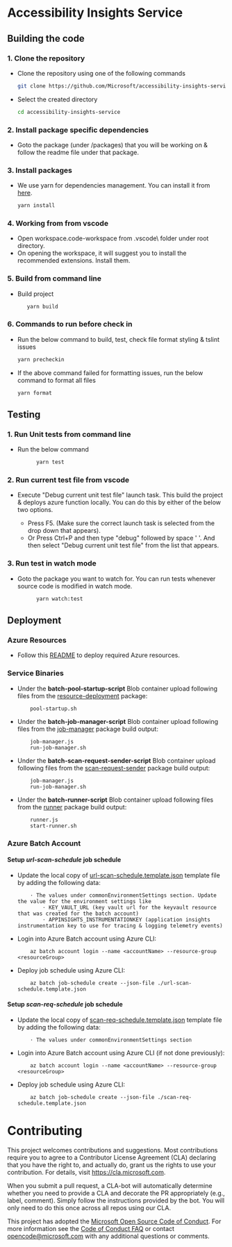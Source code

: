 # Accessibility Insights Service

## Building the code

### 1. Clone the repository

-   Clone the repository using one of the following commands
    ```bash
    git clone https://github.com/Microsoft/accessibility-insights-service.git
    ```
-   Select the created directory
    ```bash
    cd accessibility-insights-service
    ```

### 2. Install package specific dependencies

-   Goto the package (under /packages) that you will be working on & follow the readme file under that package.

### 3. Install packages

-   We use yarn for dependencies management. You can install it from [here](https://yarnpkg.com/en/docs/install).
    ```bash
    yarn install
    ```

### 4. Working from from vscode

-   Open workspace.code-workspace from .vscode\ folder under root directory.
-   On opening the workspace, it will suggest you to install the recommended extensions. Install them.

### 5. Build from command line

-   Build project

    ```bash
       yarn build
    ```

### 6. Commands to run before check in

-   Run the below command to build, test, check file format styling & tslint issues
    ```bash
    yarn precheckin
    ```
-   If the above command failed for formatting issues, run the below command to format all files
    ```bash
    yarn format
    ```

## Testing

### 1. Run Unit tests from command line

-   Run the below command
    ```bash
          yarn test
    ```

### 2. Run current test file from vscode

-   Execute "Debug current unit test file" launch task. This build the project & deploys azure function locally.
    You can do this by either of the below two options.

    -   Press F5. (Make sure the correct launch task is selected from the drop down that appears).
    -   Or Press Ctrl+P and then type "debug" followed by space ' '. And then select "Debug current unit test file" from the list that appears.

### 3. Run test in watch mode

-   Goto the package you want to watch for. You can run tests whenever source code is modified in watch mode.

    ```bash
          yarn watch:test
    ```

## Deployment

### Azure Resources

-   Follow this [README](https://github.com/Microsoft/accessibility-insights-service/blob/master/packages/resource-deployment/README.md) to deploy required Azure resources.

### Service Binaries

-   Under the **batch-pool-startup-script** Blob container upload following files from the [resource-deployment](https://github.com/Microsoft/accessibility-insights-service/tree/master/packages/resource-deployment) package:

    ```
        pool-startup.sh
    ```

-   Under the **batch-job-manager-script** Blob container upload following files from the [job-manager](https://github.com/Microsoft/accessibility-insights-service/tree/master/packages/job-manager) package build output:

    ```
        job-manager.js
        run-job-manager.sh
    ```

-   Under the **batch-scan-request-sender-script** Blob container upload following files from the [scan-request-sender](https://github.com/Microsoft/accessibility-insights-service/tree/master/packages/scan-request-sender) package build output:

    ```
        job-manager.js
        run-job-manager.sh
    ```

-   Under the **batch-runner-script** Blob container upload following files from the [runner](https://github.com/Microsoft/accessibility-insights-service/tree/master/packages/runner) package build output:

    ```
        runner.js
        start-runner.sh
    ```

### Azure Batch Account

#### Setup _url-scan-schedule_ job schedule

-   Update the local copy of [url-scan-schedule.template.json](https://github.com/Microsoft/accessibility-insights-service/tree/master/packages/resource-deployment/templates/url-scan-schedule.template.json) template file by adding the following data:

    ```
        ⋅ The values under commonEnvironmentSettings section. Update the value for the environment settings like
            ⋅ KEY_VAULT_URL (key vault url for the keyvault resource that was created for the batch account)
            ⋅ APPINSIGHTS_INSTRUMENTATIONKEY (application insights instrumentation key to use for tracing & logging telemetry events)
    ```

-   Login into Azure Batch account using Azure CLI:

    ```
        az batch account login --name <accountName> --resource-group <resourceGroup>
    ```

-   Deploy job schedule using Azure CLI:

    ```
        az batch job-schedule create --json-file ./url-scan-schedule.template.json
    ```

#### Setup _scan-req-schedule_ job schedule

-   Update the local copy of [scan-req-schedule.template.json](https://github.com/Microsoft/accessibility-insights-service/tree/master/packages/resource-deployment/templates/scan-req-schedule.template.json) template file by adding the following data:

    ```
        ⋅ The values under commonEnvironmentSettings section
    ```

-   Login into Azure Batch account using Azure CLI (if not done previously):

    ```
        az batch account login --name <accountName> --resource-group <resourceGroup>
    ```

-   Deploy job schedule using Azure CLI:

    ```
        az batch job-schedule create --json-file ./scan-req-schedule.template.json
    ```

# Contributing

This project welcomes contributions and suggestions. Most contributions require you to agree to a
Contributor License Agreement (CLA) declaring that you have the right to, and actually do, grant us
the rights to use your contribution. For details, visit https://cla.microsoft.com.

When you submit a pull request, a CLA-bot will automatically determine whether you need to provide
a CLA and decorate the PR appropriately (e.g., label, comment). Simply follow the instructions
provided by the bot. You will only need to do this once across all repos using our CLA.

This project has adopted the [Microsoft Open Source Code of Conduct](https://opensource.microsoft.com/codeofconduct/).
For more information see the [Code of Conduct FAQ](https://opensource.microsoft.com/codeofconduct/faq/) or
contact [opencode@microsoft.com](mailto:opencode@microsoft.com) with any additional questions or comments.
